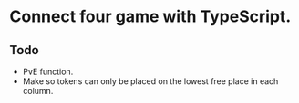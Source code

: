 # Connect four game with TypeScript.

## Todo

- PvE function.
- Make so tokens can only be placed on the lowest free  place in each column.
